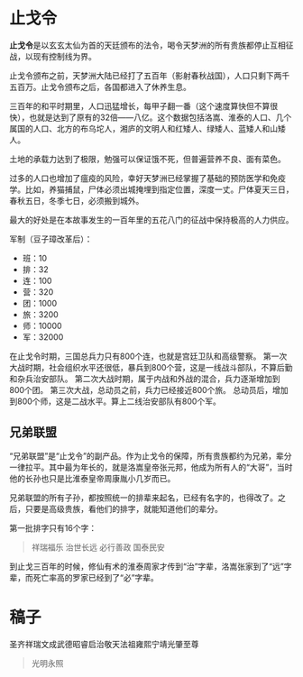 # 止戈令

**止戈令**是以玄玄太仙为首的天廷颁布的法令，喝令天梦洲的所有贵族都停止互相征战，以现有控制线为界。

止戈令颁布之前，天梦洲大陆已经打了五百年（影射春秋战国），人口只剩下两千五百万。止戈令颁布之后，各国都进入了休养生息。

三百年的和平时期里，人口迅猛增长，每甲子翻一番（这个速度算快但不算很快），也就是达到了原有的32倍——八亿。这个数据包括洛嵩、淮泰的人口、几个属国的人口、北方的布乌坨人，湘庐的文明人和红矮人、绿矮人、蓝矮人和山矮人。

土地的承载力达到了极限，勉强可以保证饿不死，但普遍营养不良、面有菜色。

过多的人口也增加了瘟疫的风险，幸好天梦洲已经掌握了基础的预防医学和免疫学。比如，养猫捕鼠，尸体必须出城掩埋到指定位置，深度一丈。尸体夏天三日，春秋五日，冬季七日，必须搬到城外。

最大的好处是在本故事发生的一百年里的五花八门的征战中保持极高的人力供应。

军制（豆子璋改革后）：

* 班：10
* 排：32
* 连：100
* 营：320
* 团：1000
* 旅：3200
* 师：10000
* 军：32000

在止戈令时期，三国总兵力只有800个连，也就是宫廷卫队和高级警察。
第一次大战时期，社会组织水平还很低，暴兵到800个营，这是一线战斗部队，不算后勤和杂兵治安部队。
第二次大战时期，属于内战和外战的混合，兵力逐渐增加到800个团。
第三次大战，总动员之前，兵力已经接近800个旅。
总动员后，增加到800个师，这是二战水平。算上二线治安部队有800个军。

## 兄弟联盟

“兄弟联盟”是“止戈令”的副产品。作为止戈令的保障，所有贵族都约为兄弟，辈分一律拉平。其中最为年长的，就是洛嵩皇帝张元邦，他成为所有人的“大哥”，当时他的长孙也只是比淮泰皇帝周康胤小几岁而已。

兄弟联盟的所有子孙，都按照统一的排辈来起名，已经有名字的，也得改了。之后，只要是高级贵族，看他们的排字，就能知道他们的辈分。

第一批排字只有16个字：

> 祥瑞福乐 治世长远
> 必行善政 国泰民安

到止戈三百年的时候，修仙有术的淮泰周家才传到“治”字辈，洛嵩张家到了“远”字辈，而死亡率高的罗家已经到了“必”字辈。


# 稿子

圣齐祥瑞文成武德昭睿启治敬天法祖雍熙宁靖光肇至尊

> 光明永照